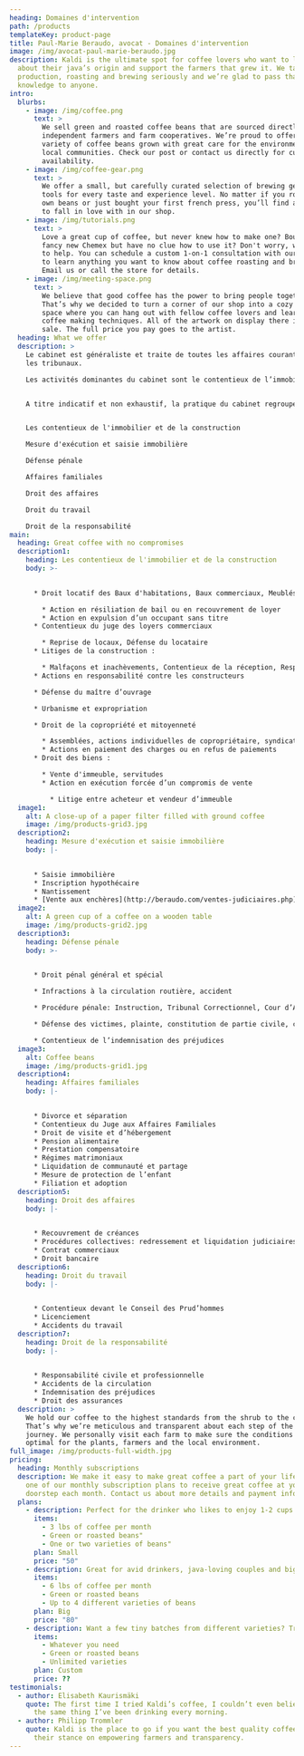 ```yaml
---
heading: Domaines d'intervention
path: /products
templateKey: product-page
title: Paul-Marie Beraudo, avocat - Domaines d'intervention
image: /img/avocat-paul-marie-beraudo.jpg
description: Kaldi is the ultimate spot for coffee lovers who want to learn
  about their java’s origin and support the farmers that grew it. We take coffee
  production, roasting and brewing seriously and we’re glad to pass that
  knowledge to anyone.
intro:
  blurbs:
    - image: /img/coffee.png
      text: >
        We sell green and roasted coffee beans that are sourced directly from
        independent farmers and farm cooperatives. We’re proud to offer a
        variety of coffee beans grown with great care for the environment and
        local communities. Check our post or contact us directly for current
        availability.
    - image: /img/coffee-gear.png
      text: >
        We offer a small, but carefully curated selection of brewing gear and
        tools for every taste and experience level. No matter if you roast your
        own beans or just bought your first french press, you’ll find a gadget
        to fall in love with in our shop.
    - image: /img/tutorials.png
      text: >
        Love a great cup of coffee, but never knew how to make one? Bought a
        fancy new Chemex but have no clue how to use it? Don't worry, we’re here
        to help. You can schedule a custom 1-on-1 consultation with our baristas
        to learn anything you want to know about coffee roasting and brewing.
        Email us or call the store for details.
    - image: /img/meeting-space.png
      text: >
        We believe that good coffee has the power to bring people together.
        That’s why we decided to turn a corner of our shop into a cozy meeting
        space where you can hang out with fellow coffee lovers and learn about
        coffee making techniques. All of the artwork on display there is for
        sale. The full price you pay goes to the artist.
  heading: What we offer
  description: >
    Le cabinet est généraliste et traite de toutes les affaires courantes devant
    les tribunaux.

    Les activités dominantes du cabinet sont le contentieux de l’immobilier et la défense pénale.


    A titre indicatif et non exhaustif, la pratique du cabinet regroupe les domaines d’activité suivants :


    Les contentieux de l'immobilier et de la construction

    Mesure d'exécution et saisie immobilière

    Défense pénale

    Affaires familiales

    Droit des affaires

    Droit du travail

    Droit de la responsabilité
main:
  heading: Great coffee with no compromises
  description1:
    heading: Les contentieux de l'immobilier et de la construction
    body: >-
      

      * Droit locatif des Baux d'habitations, Baux commerciaux, Meublés et baux ruraux

        * Action en résiliation de bail ou en recouvrement de loyer
        * Action en expulsion d’un occupant sans titre
      * Contentieux du juge des loyers commerciaux

        * Reprise de locaux, Défense du locataire
      * Litiges de la construction :

        * Malfaçons et inachèvements, Contentieux de la réception, Responsabilité décennale, Vente en l’état futur d’achèvement, Contrat de construction de maison individuelle etc…
      * Actions en responsabilité contre les constructeurs

      * Défense du maître d’ouvrage

      * Urbanisme et expropriation

      * Droit de la copropriété et mitoyenneté

        * Assemblées, actions individuelles de copropriétaire, syndicat de copropriété, contentieux des charges de copropriété, syndic... actions en résolution des assemblées générales,
        * Actions en paiement des charges ou en refus de paiements
      * Droit des biens :

        * Vente d'immeuble, servitudes
        * Action en exécution forcée d’un compromis de vente

          * Litige entre acheteur et vendeur d’immeuble
  image1:
    alt: A close-up of a paper filter filled with ground coffee
    image: /img/products-grid3.jpg
  description2:
    heading: Mesure d'exécution et saisie immobilière
    body: |-
      

      * Saisie immobilière
      * Inscription hypothécaire
      * Nantissement
      * [Vente aux enchères](http://beraudo.com/ventes-judiciaires.php)
  image2:
    alt: A green cup of a coffee on a wooden table
    image: /img/products-grid2.jpg
  description3:
    heading: Défense pénale
    body: >-
      

      * Droit pénal général et spécial

      * Infractions à la circulation routière, accident

      * Procédure pénale: Instruction, Tribunal Correctionnel, Cour d’Assise, Tribunal pour Enfant

      * Défense des victimes, plainte, constitution de partie civile, citation Directe etc…

      * Contentieux de l’indemnisation des préjudices
  image3:
    alt: Coffee beans
    image: /img/products-grid1.jpg
  description4:
    heading: Affaires familiales
    body: |-
      

      * Divorce et séparation
      * Contentieux du Juge aux Affaires Familiales
      * Droit de visite et d’hébergement
      * Pension alimentaire
      * Prestation compensatoire
      * Régimes matrimoniaux
      * Liquidation de communauté et partage
      * Mesure de protection de l’enfant
      * Filiation et adoption
  description5:
    heading: Droit des affaires
    body: |-
      

      * Recouvrement de créances
      * Procédures collectives: redressement et liquidation judiciaires
      * Contrat commerciaux
      * Droit bancaire
  description6:
    heading: Droit du travail
    body: |-
      

      * Contentieux devant le Conseil des Prud’hommes
      * Licenciement
      * Accidents du travail
  description7:
    heading: Droit de la responsabilité
    body: |-
      

      * Responsabilité civile et professionnelle
      * Accidents de la circulation
      * Indemnisation des préjudices
      * Droit des assurances
  description: >
    We hold our coffee to the highest standards from the shrub to the cup.
    That’s why we’re meticulous and transparent about each step of the coffee’s
    journey. We personally visit each farm to make sure the conditions are
    optimal for the plants, farmers and the local environment.
full_image: /img/products-full-width.jpg
pricing:
  heading: Monthly subscriptions
  description: We make it easy to make great coffee a part of your life. Choose
    one of our monthly subscription plans to receive great coffee at your
    doorstep each month. Contact us about more details and payment info.
  plans:
    - description: Perfect for the drinker who likes to enjoy 1-2 cups per day.
      items:
        - 3 lbs of coffee per month
        - Green or roasted beans"
        - One or two varieties of beans"
      plan: Small
      price: "50"
    - description: Great for avid drinkers, java-loving couples and bigger crowds
      items:
        - 6 lbs of coffee per month
        - Green or roasted beans
        - Up to 4 different varieties of beans
      plan: Big
      price: "80"
    - description: Want a few tiny batches from different varieties? Try our custom plan
      items:
        - Whatever you need
        - Green or roasted beans
        - Unlimited varieties
      plan: Custom
      price: ??
testimonials:
  - author: Elisabeth Kaurismäki
    quote: The first time I tried Kaldi’s coffee, I couldn’t even believe that was
      the same thing I’ve been drinking every morning.
  - author: Philipp Trommler
    quote: Kaldi is the place to go if you want the best quality coffee. I love
      their stance on empowering farmers and transparency.
---
```

